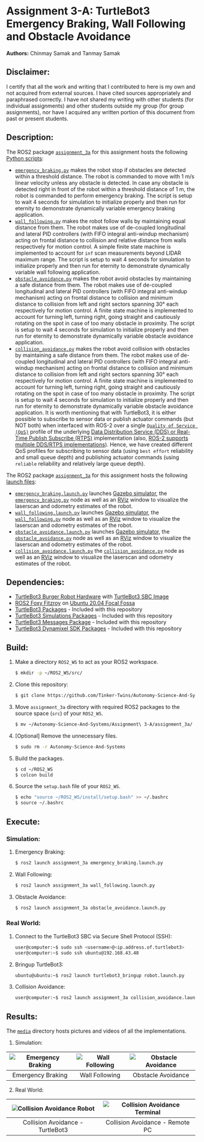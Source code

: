 # Assignment 3-A: TurtleBot3 Emergency Braking, Wall Following and Obstacle Avoidance
**Authors:** Chinmay Samak and Tanmay Samak

## Disclaimer:
I certify that all the work and writing that I contributed to here is my own and not acquired from external sources. I have cited sources appropriately and paraphrased correctly. I have not shared my writing with other students (for individual assignments) and other students outside my group (for group assignments), nor have I acquired any written portion of this document from past or present students.

## Description:
The ROS2 package [`assignment_3a`](https://github.com/Tinker-Twins/Autonomy-Science-And-Systems/tree/main/Assignment%203-A/assignment_3a/assignment_3a) for this assignment hosts the following [Python scripts](https://github.com/Tinker-Twins/Autonomy-Science-And-Systems/tree/main/Assignment%203-A/assignment_3a/assignment_3a/assignment_3a):
- [`emergency_braking.py`](https://github.com/Tinker-Twins/Autonomy-Science-And-Systems/blob/main/Assignment%203-A/assignment_3a/assignment_3a/assignment_3a/emergency_braking.py) makes the robot stop if obstacles are detected within a threshold distance. The robot is commanded to move with 1 m/s linear velocity unless any obstacle is detected. In case any obstacle is detected right in front of the robot within a threshold distance of 1 m, the robot is commanded to perform emergency braking. The script is setup to wait 4 seconds for simulation to initialize properly and then run for eternity to demonstrate dynamically variable emergency braking application.
- [`wall_following.py`](https://github.com/Tinker-Twins/Autonomy-Science-And-Systems/blob/main/Assignment%203-A/assignment_3a/assignment_3a/assignment_3a/wall_following.py) makes the robot follow walls by maintaining equal distance from them. The robot makes use of de-coupled longitudinal and lateral PID controllers (with FIFO integral anti-windup mechanism) acting on frontal distance to collision and relative distance from walls respectively for motion control. A simple finite state machine is implemented to account for `inf` scan measurements beyond LIDAR maximum range. The script is setup to wait 4 seconds for simulation to initialize properly and then run for eternity to demonstrate dynamically variable wall following application.
- [`obstacle_avoidance.py`](https://github.com/Tinker-Twins/Autonomy-Science-And-Systems/blob/main/Assignment%203-A/assignment_3a/assignment_3a/assignment_3a/obstacle_avoidance.py) makes the robot avoid obstacles by maintaining a safe distance from them. The robot makes use of de-coupled longitudinal and lateral PID controllers (with FIFO integral anti-windup mechanism) acting on frontal distance to collision and minimum distance to collision from left and right sectors spanning 30° each respectively for motion control. A finite state machine is implemented to account for turning left, turning right, going straight and cautiously rotating on the spot in case of too many obstacle in proximity. The script is setup to wait 4 seconds for simulation to initialize properly and then run for eternity to demonstrate dynamically variable obstacle avoidance application.
- [`collision_avoidance.py`](https://github.com/Tinker-Twins/Autonomy-Science-And-Systems/blob/main/Assignment%203-A/assignment_3a/assignment_3a/assignment_3a/collision_avoidance.py) makes the robot avoid collision with obstacles by maintaining a safe distance from them. The robot makes use of de-coupled longitudinal and lateral PID controllers (with FIFO integral anti-windup mechanism) acting on frontal distance to collision and minimum distance to collision from left and right sectors spanning 30° each respectively for motion control. A finite state machine is implemented to account for turning left, turning right, going straight and cautiously rotating on the spot in case of too many obstacle in proximity. The script is setup to wait 4 seconds for simulation to initialize properly and then run for eternity to demonstrate dynamically variable obstacle avoidance application. It is worth mentioning that with TurtleBot3, it is either possible to subscribe to sensor data or publish actuator commands (but NOT both) when interfaced with ROS-2 over a single [`Quality of Service (QoS)`](https://docs.ros.org/en/foxy/Concepts/About-Quality-of-Service-Settings.html) profile of the underlying [Data Distribution Service (DDS) or Real-Time Publish Subscribe (RTPS)](https://design.ros2.org/articles/ros_on_dds.html) implementation (also, [ROS-2 supports multiple DDS/RTPS implementations](https://docs.ros.org/en/foxy/Concepts/About-Different-Middleware-Vendors.html)). Hence, we have created different QoS profiles for subscribing to sensor data (using `best effort` reliability and small queue depth) and publishing actuator commands (using `reliable` reliability and relatively large queue depth).

The ROS2 package [`assignment_3a`](https://github.com/Tinker-Twins/Autonomy-Science-And-Systems/tree/main/Assignment%203-A/assignment_3a/assignment_3a) for this assignment hosts the following [launch files](https://github.com/Tinker-Twins/Autonomy-Science-And-Systems/tree/main/Assignment%203-A/assignment_3a/assignment_3a/launch):
- [`emergency_braking.launch.py`](https://github.com/Tinker-Twins/Autonomy-Science-And-Systems/blob/main/Assignment%203-A/assignment_3a/assignment_3a/launch/emergency_braking.launch.py) launches [Gazebo simulator](https://gazebosim.org/home), the [`emergency_braking.py`](https://github.com/Tinker-Twins/Autonomy-Science-And-Systems/blob/main/Assignment%203-A/assignment_3a/assignment_3a/assignment_3a/emergency_braking.py) node as well as an [RViz](https://github.com/ros2/rviz) window to visualize the laserscan and odometry estimates of the robot.
- [`wall_following.launch.py`](https://github.com/Tinker-Twins/Autonomy-Science-And-Systems/blob/main/Assignment%203-A/assignment_3a/assignment_3a/launch/wall_following.launch.py) launches [Gazebo simulator](https://gazebosim.org/home), the [`wall_following.py`](https://github.com/Tinker-Twins/Autonomy-Science-And-Systems/blob/main/Assignment%203-A/assignment_3a/assignment_3a/assignment_3a/wall_following.py) node as well as an [RViz](https://github.com/ros2/rviz) window to visualize the laserscan and odometry estimates of the robot.
- [`obstacle_avoidance.launch.py`](https://github.com/Tinker-Twins/Autonomy-Science-And-Systems/blob/main/Assignment%203-A/assignment_3a/assignment_3a/launch/obstacle_avoidance.launch.py) launches [Gazebo simulator](https://gazebosim.org/home), the [`obstacle_avoidance.py`](https://github.com/Tinker-Twins/Autonomy-Science-And-Systems/blob/main/Assignment%203-A/assignment_3a/assignment_3a/assignment_3a/obstacle_avoidance.py) node as well as an [RViz](https://github.com/ros2/rviz) window to visualize the laserscan and odometry estimates of the robot.
- [`collision_avoidance.launch.py`](https://github.com/Tinker-Twins/Autonomy-Science-And-Systems/blob/main/Assignment%203-A/assignment_3a/assignment_3a/launch/collision_avoidance.launch.py) the [`collision_avoidance.py`](https://github.com/Tinker-Twins/Autonomy-Science-And-Systems/blob/main/Assignment%203-A/assignment_3a/assignment_3a/assignment_3a/collision_avoidance.py) node as well as an [RViz](https://github.com/ros2/rviz) window to visualize the laserscan and odometry estimates of the robot.

## Dependencies:
- [TurtleBot3 Burger Robot Hardware](https://www.robotis.us/turtlebot-3-burger-us/) with [TurtleBot3 SBC Image](https://emanual.robotis.com/docs/en/platform/turtlebot3/sbc_setup/)
- [ROS2 Foxy Fitzroy](https://docs.ros.org/en/foxy/Installation/Alternatives/Ubuntu-Development-Setup.html) on [Ubuntu 20.04 Focal Fossa](https://releases.ubuntu.com/focal/)
- [TurtleBot3 Packages](https://github.com/ROBOTIS-GIT/turtlebot3/tree/foxy-devel) - Included with this repository
- [TurtleBot3 Simulations Packages](https://github.com/ROBOTIS-GIT/turtlebot3_simulations/tree/foxy-devel) - Included with this repository
- [TurtleBot3 Messages Package](https://github.com/ROBOTIS-GIT/turtlebot3_msgs/tree/foxy-devel) - Included with this repository
- [TurtleBot3 Dynamixel SDK Packages](https://github.com/ROBOTIS-GIT/DynamixelSDK/tree/foxy-devel) - Included with this repository

## Build:

1. Make a directory `ROS2_WS` to act as your ROS2 workspace.
    ```bash
    $ mkdir -p ~/ROS2_WS/src/
    ```
2. Clone this repository:
    ```bash
    $ git clone https://github.com/Tinker-Twins/Autonomy-Science-And-Systems.git
    ```
3. Move `assignment_3a` directory with required ROS2 packages to the source space (`src`) of your `ROS2_WS`.
    ```bash
    $ mv ~/Autonomy-Science-And-Systems/Assignment\ 3-A/assignment_3a/ ~/ROS2_WS/src/
    ```
4. [Optional] Remove the unnecessary files.
    ```bash
    $ sudo rm -r Autonomy-Science-And-Systems
    ```
5. Build the packages.
    ```bash
    $ cd ~/ROS2_WS
    $ colcon build
    ```
6. Source the `setup.bash` file of your `ROS2_WS`.
    ```bash
    $ echo "source ~/ROS2_WS/install/setup.bash" >> ~/.bashrc
    $ source ~/.bashrc
    ```

## Execute:
### Simulation:
1. Emergency Braking:
    ```bash
    $ ros2 launch assignment_3a emergency_braking.launch.py
    ```
2. Wall Following:
    ```bash
    $ ros2 launch assignment_3a wall_following.launch.py
    ```
3. Obstacle Avoidance:
    ```bash
    $ ros2 launch assignment_3a obstacle_avoidance.launch.py
    ```
### Real World:
1. Connect to the TurtleBot3 SBC via Secure Shell Protocol (SSH):
    ```bash
    user@computer:~$ sudo ssh <username>@<ip.address.of.turtlebot3>
    user@computer:~$ sudo ssh ubuntu@192.168.43.48
    ```
2. Bringup TurtleBot3:
    ```bash
    ubuntu@ubuntu:~$ ros2 launch turtlebot3_bringup robot.launch.py
    ```   
3. Collision Avoidance:
    ```bash
    user@computer:~$ ros2 launch assignment_3a collision_avoidance.launch.py
    ```
## Results:
The [`media`](https://github.com/Tinker-Twins/Autonomy-Science-And-Systems/tree/main/Assignment%203-A/media) directory hosts pictures and videos of all the implementations.

1. Simulation:

| ![Emergency Braking](media/emergency_braking.gif) | ![Wall Following](media/wall_following.gif) | ![Obstacle Avoidance](media/obstacle_avoidance.gif) |
|:-------------------------------------:|:-----------------------------------------:|:-------------------------------------:|
| Emergency Braking | Wall Following | Obstacle Avoidance |


2. Real World:

| ![Collision Avoidance Robot](media/collision_avoidance_robot.gif) | ![Collision Avoidance Terminal](media/collision_avoidance_rviz.gif) |
|:-------------------------------------:|:-----------------------------------------:|
| Collision Avoidance - TurtleBot3 | Collision Avoidance - Remote PC |
